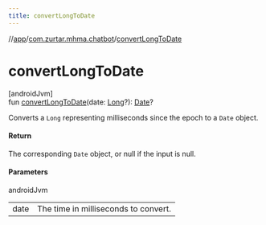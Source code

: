 ```yaml
---
title: convertLongToDate
---
```

//[app](../../index.html)/[com.zurtar.mhma.chatbot](index.html)/[convertLongToDate](convert-long-to-date.html)



# convertLongToDate



[androidJvm]\
fun [convertLongToDate](convert-long-to-date.html)(date: [Long](https://kotlinlang.org/api/core/kotlin-stdlib/kotlin/-long/index.html)?): [Date](https://developer.android.com/reference/kotlin/java/util/Date.html)?



Converts a `Long` representing milliseconds since the epoch to a `Date` object.



#### Return



The corresponding `Date` object, or null if the input is null.



#### Parameters


androidJvm

| | |
|---|---|
| date | The time in milliseconds to convert. |



